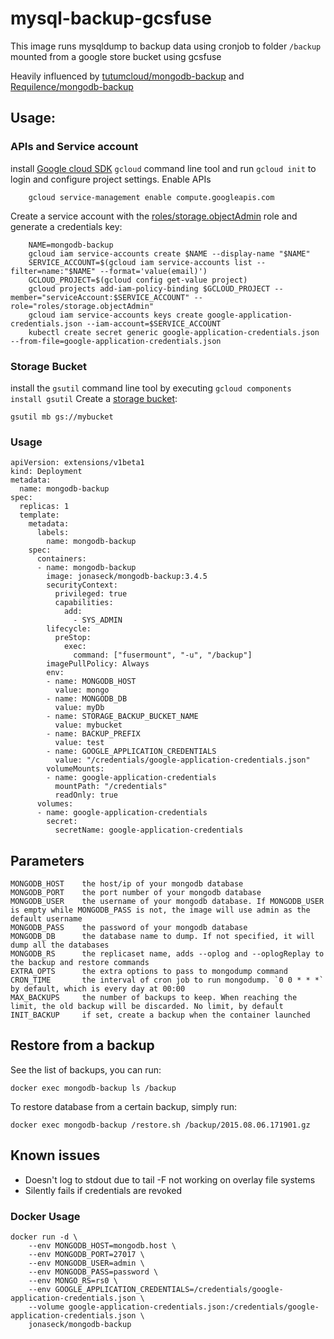 # mysql-backup-gcsfuse

This image runs mysqldump to backup data using cronjob to folder `/backup` mounted from a google store bucket using gcsfuse

Heavily influenced by [tutumcloud/mongodb-backup](github.com/tutumcloud/mongodb-backup) and [Requilence/mongodb-backup](github.com/Requilence/mongodb-backup)

## Usage:
### APIs and Service account
install [Google cloud SDK](https://cloud.google.com/sdk/) `gcloud` command line tool and run `gcloud init` to login and configure project settings.
Enable APIs

        gcloud service-management enable compute.googleapis.com

Create a service account with the [roles/storage.objectAdmin](https://cloud.google.com/storage/docs/access-control/iam-roles) role and generate a credentials key:

        NAME=mongodb-backup
        gcloud iam service-accounts create $NAME --display-name "$NAME"
        SERVICE_ACCOUNT=$(gcloud iam service-accounts list --filter=name:"$NAME" --format='value(email)')
        GCLOUD_PROJECT=$(gcloud config get-value project)
        gcloud projects add-iam-policy-binding $GCLOUD_PROJECT --member="serviceAccount:$SERVICE_ACCOUNT" --role="roles/storage.objectAdmin"
        gcloud iam service-accounts keys create google-application-credentials.json --iam-account=$SERVICE_ACCOUNT
        kubectl create secret generic google-application-credentials.json --from-file=google-application-credentials.json
### Storage Bucket
install the `gsutil` command line tool by executing `gcloud components install gsutil`
Create a [storage bucket](https://cloud.google.com/storage/docs/creating-buckets#storage-create-bucket-gsutil):

    gsutil mb gs://mybucket

### Usage

    apiVersion: extensions/v1beta1
    kind: Deployment
    metadata:
      name: mongodb-backup
    spec:
      replicas: 1
      template:
        metadata:
          labels:
            name: mongodb-backup
        spec:
          containers:
          - name: mongodb-backup
            image: jonaseck/mongodb-backup:3.4.5
            securityContext:
              privileged: true
              capabilities:
                add:
                  - SYS_ADMIN
            lifecycle:
              preStop:
                exec:
                  command: ["fusermount", "-u", "/backup"]
            imagePullPolicy: Always
            env:
            - name: MONGODB_HOST
              value: mongo
            - name: MONGODB_DB
              value: myDb
            - name: STORAGE_BACKUP_BUCKET_NAME
              value: mybucket
            - name: BACKUP_PREFIX
              value: test
            - name: GOOGLE_APPLICATION_CREDENTIALS
              value: "/credentials/google-application-credentials.json"
            volumeMounts:
            - name: google-application-credentials
              mountPath: "/credentials"
              readOnly: true
          volumes:
          - name: google-application-credentials
            secret:
              secretName: google-application-credentials

## Parameters

    MONGODB_HOST    the host/ip of your mongodb database
    MONGODB_PORT    the port number of your mongodb database
    MONGODB_USER    the username of your mongodb database. If MONGODB_USER is empty while MONGODB_PASS is not, the image will use admin as the default username
    MONGODB_PASS    the password of your mongodb database
    MONGODB_DB      the database name to dump. If not specified, it will dump all the databases
    MONGODB_RS      the replicaset name, adds --oplog and --oplogReplay to the backup and restore commands
    EXTRA_OPTS      the extra options to pass to mongodump command
    CRON_TIME       the interval of cron job to run mongodump. `0 0 * * *` by default, which is every day at 00:00
    MAX_BACKUPS     the number of backups to keep. When reaching the limit, the old backup will be discarded. No limit, by default
    INIT_BACKUP     if set, create a backup when the container launched

## Restore from a backup

See the list of backups, you can run:

    docker exec mongodb-backup ls /backup

To restore database from a certain backup, simply run:

    docker exec mongodb-backup /restore.sh /backup/2015.08.06.171901.gz

## Known issues
* Doesn't log to stdout due to tail -F not working on overlay file systems
* Silently fails if credentials are revoked

### Docker Usage
    docker run -d \
        --env MONGODB_HOST=mongodb.host \
        --env MONGODB_PORT=27017 \
        --env MONGODB_USER=admin \
        --env MONGODB_PASS=password \
        --env MONGO_RS=rs0 \
        --env GOOGLE_APPLICATION_CREDENTIALS=/credentials/google-application-credentials.json \
        --volume google-application-credentials.json:/credentials/google-application-credentials.json \
        jonaseck/mongodb-backup
